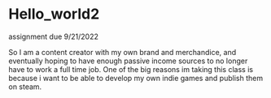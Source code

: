 # Hello_world2
assignment due 9/21/2022

So I am a content creator with my own brand and merchandice, and eventually hoping to have enough passive income sources to no longer have to work a full time job. One of the big reasons im taking this class is because i want to be able to develop my own indie games and publish them on steam. 
